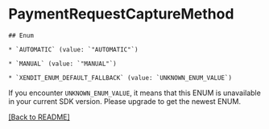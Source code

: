 # PaymentRequestCaptureMethod


    ## Enum
    
    * `AUTOMATIC` (value: `"AUTOMATIC"`)
    
    * `MANUAL` (value: `"MANUAL"`)
    
    * `XENDIT_ENUM_DEFAULT_FALLBACK` (value: `UNKNOWN_ENUM_VALUE`)

If you encounter `UNKNOWN_ENUM_VALUE`, it means that this ENUM is unavailable in your current SDK version. Please upgrade to get the newest ENUM.

[[Back to README]](../../README.md)


